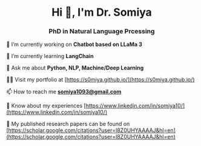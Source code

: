 <h1 align="center">Hi 👋, I'm Dr. Somiya</h1>
<h3 align="center">PhD in Natural Language Prcessing</h3>

🔭 I’m currently working on **Chatbot based on LLaMa 3**

🌱 I’m currently learning **LangChain**

💬 Ask me about **Python, NLP, Machine/Deep Learning**

👨‍💻 Visit my portfolio at [https://s0miya.github.io/](https://s0miya.github.io/)

📫 How to reach me **somiya1093@gmail.com**

📄 Know about my experiences [https://www.linkedin.com/in/somiya10/](https://www.linkedin.com/in/somiya10/)

📝 My published research papers can be found on [https://scholar.google.com/citations?user=l8Z0UHYAAAAJ&hl=en](https://scholar.google.com/citations?user=l8Z0UHYAAAAJ&hl=en)


